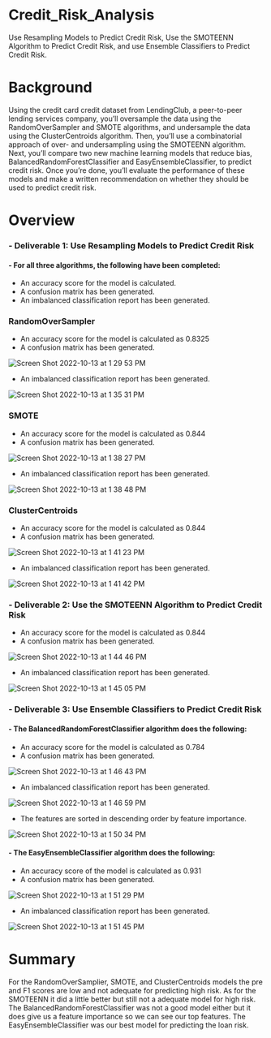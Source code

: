 # Credit_Risk_Analysis
Use Resampling Models to Predict Credit Risk, Use the SMOTEENN Algorithm to Predict Credit Risk, and use Ensemble Classifiers to Predict Credit Risk.

# Background
Using the credit card credit dataset from LendingClub, a peer-to-peer lending services company, you’ll oversample the data using the RandomOverSampler and SMOTE algorithms, and undersample the data using the ClusterCentroids algorithm. Then, you’ll use a combinatorial approach of over- and undersampling using the SMOTEENN algorithm. Next, you’ll compare two new machine learning models that reduce bias, BalancedRandomForestClassifier and EasyEnsembleClassifier, to predict credit risk. Once you’re done, you’ll evaluate the performance of these models and make a written recommendation on whether they should be used to predict credit risk.

# Overview
### - Deliverable 1: Use Resampling Models to Predict Credit Risk
#### - For all three algorithms, the following have been completed:
 - An accuracy score for the model is calculated.
 - A confusion matrix has been generated.
 - An imbalanced classification report has been generated.

### RandomOverSampler
 - An accuracy score for the model is calculated as 0.8325
 - A confusion matrix has been generated.

![Screen Shot 2022-10-13 at 1 29 53 PM](https://user-images.githubusercontent.com/105253626/195666090-b4c8305c-ad73-4017-add1-7769c7368107.png)

 - An imbalanced classification report has been generated.
 
 ![Screen Shot 2022-10-13 at 1 35 31 PM](https://user-images.githubusercontent.com/105253626/195666679-60463321-48ed-4e8a-9e3d-94ad2436474a.png)


### SMOTE
 - An accuracy score for the model is calculated as 0.844
 - A confusion matrix has been generated.

![Screen Shot 2022-10-13 at 1 38 27 PM](https://user-images.githubusercontent.com/105253626/195667342-1e9111e9-1903-4e41-a855-cbb614f2b8cb.png)

 - An imbalanced classification report has been generated.
 
 ![Screen Shot 2022-10-13 at 1 38 48 PM](https://user-images.githubusercontent.com/105253626/195667379-fa2ed435-af87-4eea-ba63-0d38aa3e1314.png)


### ClusterCentroids
 - An accuracy score for the model is calculated as 0.844
 - A confusion matrix has been generated.
 
 ![Screen Shot 2022-10-13 at 1 41 23 PM](https://user-images.githubusercontent.com/105253626/195667794-6227afaa-40bd-4082-af63-44908dee0c9d.png)

 
 - An imbalanced classification report has been generated.

![Screen Shot 2022-10-13 at 1 41 42 PM](https://user-images.githubusercontent.com/105253626/195667814-fc343d7c-237f-45e4-a420-c22af560b426.png)


### - Deliverable 2: Use the SMOTEENN Algorithm to Predict Credit Risk
 - An accuracy score for the model is calculated as 0.844
 - A confusion matrix has been generated.
 
 ![Screen Shot 2022-10-13 at 1 44 46 PM](https://user-images.githubusercontent.com/105253626/195668469-b77ee48c-9b85-442f-8b98-f3f6930149ec.png)

 
 - An imbalanced classification report has been generated.

![Screen Shot 2022-10-13 at 1 45 05 PM](https://user-images.githubusercontent.com/105253626/195668496-d31f5ce8-e1e5-45c2-a68e-c7a453377cb8.png)


### - Deliverable 3: Use Ensemble Classifiers to Predict Credit Risk
 #### - The BalancedRandomForestClassifier algorithm does the following:
  - An accuracy score for the model is calculated as 0.784
  - A confusion matrix has been generated.
  
  ![Screen Shot 2022-10-13 at 1 46 43 PM](https://user-images.githubusercontent.com/105253626/195669068-898a4f0d-7d9e-49ff-88cc-adb2e42824dd.png)

  - An imbalanced classification report has been generated.
 
 ![Screen Shot 2022-10-13 at 1 46 59 PM](https://user-images.githubusercontent.com/105253626/195669108-435be463-9d5d-4f4e-9ca1-da7bd5b56a00.png)

  - The features are sorted in descending order by feature importance.
  
  ![Screen Shot 2022-10-13 at 1 50 34 PM](https://user-images.githubusercontent.com/105253626/195669641-ee24887b-bd28-4d38-90fb-11e93ddfe765.png)

  
 #### - The EasyEnsembleClassifier algorithm does the following:
  - An accuracy score of the model is calculated as 0.931
  - A confusion matrix has been generated.
  
  ![Screen Shot 2022-10-13 at 1 51 29 PM](https://user-images.githubusercontent.com/105253626/195669878-6837da1d-0f3e-4c9d-b70d-2b9c4ce4b332.png)

  
  - An imbalanced classification report has been generated.

![Screen Shot 2022-10-13 at 1 51 45 PM](https://user-images.githubusercontent.com/105253626/195669920-bdb49bf2-aa17-4f37-9cfc-9e2821e0615d.png)


# Summary
For the RandomOverSamplier, SMOTE, and ClusterCentroids models the pre and F1 scores are low and not adequate for predicting high risk. As for the SMOTEENN it did a little better but still not a adequate model for high risk. The BalancedRandomForestClassifier was not a good model either but it does give us a feature importance so we can see our top features. The EasyEnsembleClassifier was our best model for predicting the loan risk.

